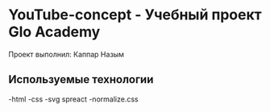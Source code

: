 # YouTube-concept - Учебный проект Glo Academy
Проект выполнил: Каппар Назым

## Используемые технологии
-html
-css
-svg spreact
-normalize.css
